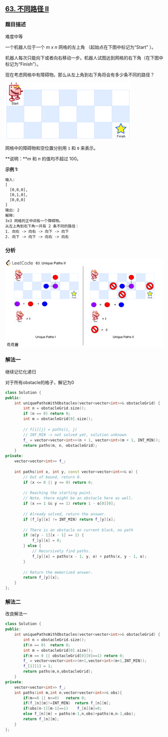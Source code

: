 ## [63. 不同路径 II](https://leetcode-cn.com/problems/unique-paths-ii/)

### 题目描述

难度中等

一个机器人位于一个 *m x n* 网格的左上角 （起始点在下图中标记为“Start” ）。

机器人每次只能向下或者向右移动一步。机器人试图达到网格的右下角（在下图中标记为“Finish”）。

现在考虑网格中有障碍物。那么从左上角到右下角将会有多少条不同的路径？

![img](../images/robot_maze-20200303181742681.png)

网格中的障碍物和空位置分别用 `1` 和 `0` 来表示。

**说明：***m* 和 *n* 的值均不超过 100。

**示例 1:**

```
输入:
[
  [0,0,0],
  [0,1,0],
  [0,0,0]
]
输出: 2
解释:
3x3 网格的正中间有一个障碍物。
从左上角到右下角一共有 2 条不同的路径：
1. 向右 -> 向右 -> 向下 -> 向下
2. 向下 -> 向下 -> 向右 -> 向右
```

### 分析

![63-ep46](../images/63-ep46.png)

### 解法一

继续记忆化递归

对于所有obstacle的格子，解记为0

```c++
class Solution {
public:
    int uniquePathsWithObstacles(vector<vector<int>>& obstacleGrid) {
        int n = obstacleGrid.size();
        if (n == 0) return 0;
        int m = obstacleGrid[0].size();
        
        // f[i][j] = paths(i, j)
        // INT_MIN -> not solved yet, solution unknown
        f_ = vector<vector<int>>(n + 1, vector<int>(m + 1, INT_MIN));        
        return paths(m, n, obstacleGrid);
    }
private:
    vector<vector<int>> f_;
    
    int paths(int x, int y, const vector<vector<int>>& o) {
        // Out of bound, return 0.
        if (x <= 0 || y <= 0) return 0;
        
        // Reaching the starting point.
        // Note, there might be an obstacle here as well.
        if (x == 1 && y == 1) return 1 - o[0][0];
        
        // Already solved, return the answer.
        if (f_[y][x] != INT_MIN) return f_[y][x];
        
        // There is an obstacle on current block, no path
        if (o[y - 1][x - 1] == 1) {
            f_[y][x] = 0;
        } else {
            // Recursively find paths.
            f_[y][x] = paths(x - 1, y, o) + paths(x, y - 1, o);
        }
        
        // Return the memorized answer.
        return f_[y][x];
    }
};
```

### 解法二

改良解法一

```c++
class Solution {
public:
    int uniquePathsWithObstacles(vector<vector<int>>& obstacleGrid) {
        int n = obstacleGrid.size();
        if(n == 0)  return 0;
        int m = obstacleGrid[0].size();
        if(m == 0 || obstacleGrid[0][0]==1) return 0;
        f_ = vector<vector<int>>(n+1,vector<int>(m+1,INT_MIN));
        f_[1][1] = 1;
        return paths(m,n,obstacleGrid);
    }
private:
    vector<vector<int>> f_;
    int paths(int m,int n,vector<vector<int>>& obs){
        if(m<=0 || n<=0)   return 0;
        if(f_[n][m]!=INT_MIN)  return f_[n][m];
        if(obs[n-1][m-1]==1)    f_[n][m]=0;
        else f_[n][m] = paths(m-1,n,obs)+paths(m,n-1,obs);
        return f_[n][m];
    }
};
```

